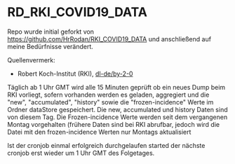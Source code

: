 # RD_RKI_COVID19_DATA

Repo wurde initial geforkt von https://github.com/HrRodan/RKI_COVID19_DATA und anschließend auf meine Bedürfnisse verändert.

Quellenvermerk:

- Robert Koch-Institut (RKI), [dl-de/by-2-0](https://www.govdata.de/dl-de/by-2-0)

Täglich ab 1 Uhr GMT wird alle 15 Minuten geprüft ob ein neues Dump beim RKI vorliegt, sofern vorhanden werden es geladen, aggregiert und die "new",  "accumulated", "history" sowie die "frozen-incidence" Werte im Ordner dataStore gespeichert.
Die new, accumulated und history Daten sind von diesem Tag. Die Frozen-incidence Werte werden seit dem vergangenen Montag vorgehalten (frühere Daten sind bei RKI abrufbar, jedoch wird die Datei mit den frozen-incidence Werten nur Montags aktualisiert

Ist der cronjob einmal erfolgreich durchgelaufen started der nächste cronjob erst wieder um 1 Uhr GMT des Folgetages.
